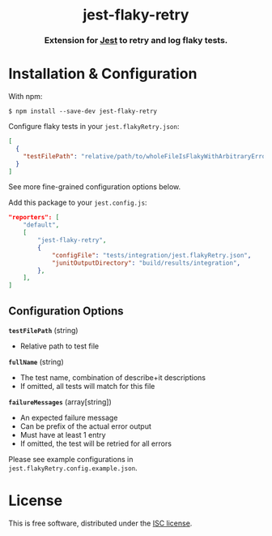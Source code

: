 <h1 align="center" style="border-bottom: none;">jest-flaky-retry</h1>
<h3 align="center">Extension for <a href="https://facebook.github.io/jest">Jest</a> to retry and log flaky tests.</h3>

# Installation & Configuration

With npm:

```shell
$ npm install --save-dev jest-flaky-retry
```

Configure flaky tests in your `jest.flakyRetry.json`:
```json
[
  {
    "testFilePath": "relative/path/to/wholeFileIsFlakyWithArbitraryErrors.test.js"
  }
]
```
See more fine-grained configuration options below.

Add this package to your `jest.config.js`:
```json
"reporters": [
    "default",
    [
        "jest-flaky-retry",
        {
            "configFile": "tests/integration/jest.flakyRetry.json",
            "junitOutputDirectory": "build/results/integration",
        },
    ],
]
```

## Configuration Options
**`testFilePath`** (string)
- Relative path to test file

**`fullName`** (string)
- The test name, combination of describe+it descriptions
- If omitted, all tests will match for this file

**`failureMessages`** (array[string])
- An expected failure message
- Can be prefix of the actual error output
- Must have at least 1 entry
- If omitted, the test will be retried for all errors

Please see example configurations in `jest.flakyRetry.config.example.json`.

# License

This is free software, distributed under the [ISC license](https://opensource.org/licenses/ISC).